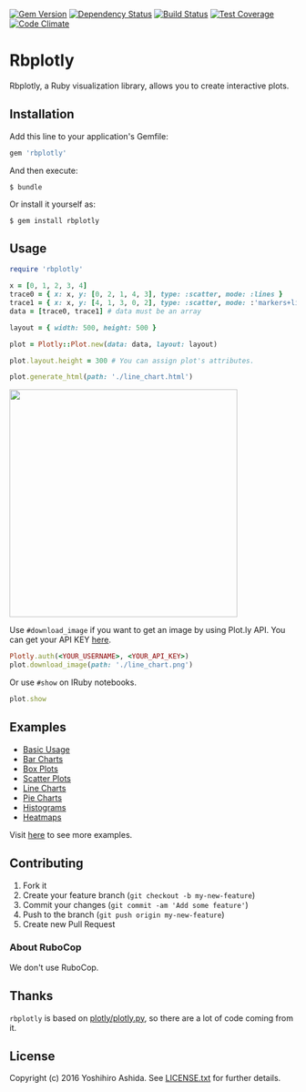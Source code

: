 [![Gem Version](https://badge.fury.io/rb/rbplotly.svg)](https://badge.fury.io/rb/rbplotly)
[![Dependency Status](https://gemnasium.com/badges/github.com/ash1day/rbplotly.svg)](https://gemnasium.com/github.com/ash1day/rbplotly)
[![Build Status](https://travis-ci.org/ash1day/rbplotly.svg?branch=master)](https://travis-ci.org/ash1day/rbplotly)
[![Test Coverage](https://codeclimate.com/github/ash1day/rbplotly/badges/coverage.svg)](https://codeclimate.com/github/ash1day/rbplotly/coverage)
[![Code Climate](https://codeclimate.com/github/ash1day/rbplotly/badges/gpa.svg)](https://codeclimate.com/github/ash1day/rbplotly)

# Rbplotly

Rbplotly, a Ruby visualization library, allows you to create interactive plots.

## Installation

Add this line to your application's Gemfile:

```ruby
gem 'rbplotly'
```

And then execute:

    $ bundle

Or install it yourself as:

    $ gem install rbplotly

## Usage

```ruby
require 'rbplotly'

x = [0, 1, 2, 3, 4]
trace0 = { x: x, y: [0, 2, 1, 4, 3], type: :scatter, mode: :lines }
trace1 = { x: x, y: [4, 1, 3, 0, 2], type: :scatter, mode: :'markers+lines' }
data = [trace0, trace1] # data must be an array

layout = { width: 500, height: 500 }

plot = Plotly::Plot.new(data: data, layout: layout)

plot.layout.height = 300 # You can assign plot's attributes.

plot.generate_html(path: './line_chart.html')
```

<img src="./docs/images/line_chart.png" width="400">

Use `#download_image` if you want to get an image by using Plot.ly API. You can get your API KEY [here](https://plot.ly/settings/api).

```ruby
Plotly.auth(<YOUR_USERNAME>, <YOUR_API_KEY>)
plot.download_image(path: './line_chart.png')
```

Or use `#show` on IRuby notebooks.

```ruby
plot.show
```

## Examples

- [Basic Usage](https://nbviewer.jupyter.org/github/ash1day/rbplotly/blob/master/examples/Basic%20Usage.ipynb)
- [Bar Charts](https://nbviewer.jupyter.org/github/ash1day/rbplotly/blob/master/examples/Bar%20%20Charts.ipynb)
- [Box Plots](https://nbviewer.jupyter.org/github/ash1day/rbplotly/blob/master/examples/Box%20Plots.ipynb)
- [Scatter Plots](https://nbviewer.jupyter.org/github/ash1day/rbplotly/blob/master/examples/Scatter%20Plots.ipynb)
- [Line Charts](https://nbviewer.jupyter.org/github/ash1day/rbplotly/blob/master/examples/Line%20charts.ipynb)
- [Pie Charts](https://nbviewer.jupyter.org/github/ash1day/rbplotly/blob/master/examples/Pie%20Charts.ipynb)
- [Histograms](https://nbviewer.jupyter.org/github/ash1day/rbplotly/blob/master/examples/Histograms.ipynb)
- [Heatmaps](https://nbviewer.jupyter.org/github/ash1day/rbplotly/blob/master/examples/heatmaps.ipynb)

Visit [here](https://nbviewer.jupyter.org/github/ash1day/rbplotly/tree/master/examples/) to see more examples.

## Contributing

1. Fork it
2. Create your feature branch (`git checkout -b my-new-feature`)
3. Commit your changes (`git commit -am 'Add some feature'`)
4. Push to the branch (`git push origin my-new-feature`)
5. Create new Pull Request

### About RuboCop

We don't use RuboCop.

## Thanks

`rbplotly` is based on [plotly/plotly.py](https://github.com/plotly/plotly.py), so there are a lot of code coming from it.

## License

Copyright (c) 2016 Yoshihiro Ashida. See [LICENSE.txt](LICENSE.txt) for
further details.
